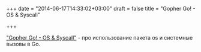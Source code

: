 +++
date = "2014-06-17T14:33:02+03:00"
draft = false
title = "Gopher Go! - OS & Syscall"

+++

<p><a href="http://vluxe.io/os-syscall.html">&quot;Gopher Go! - OS &amp; Syscall&quot;</a>&nbsp;- про использование пакета os и системные вызовы в Go.</p>

